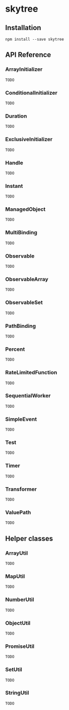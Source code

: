 # skytree

## Installation

`npm install --save skytree`

## API Reference

### ArrayInitializer

`TODO`

### ConditionalInitializer

`TODO`

### Duration

`TODO`

### ExclusiveInitializer

`TODO`

### Handle

`TODO`

### Instant

`TODO`

### ManagedObject

`TODO`

### MultiBinding

`TODO`

### Observable

`TODO`

### ObservableArray

`TODO`

### ObservableSet

`TODO`

### PathBinding

`TODO`

### Percent

`TODO`

### RateLimitedFunction

`TODO`

### SequentialWorker

`TODO`

### SimpleEvent

`TODO`

### Test

`TODO`

### Timer

`TODO`

### Transformer

`TODO`

### ValuePath

`TODO`

## Helper classes

### ArrayUtil

`TODO`

### MapUtil

`TODO`

### NumberUtil

`TODO`

### ObjectUtil

`TODO`

### PromiseUtil

`TODO`

### SetUtil

`TODO`

### StringUtil

`TODO`
